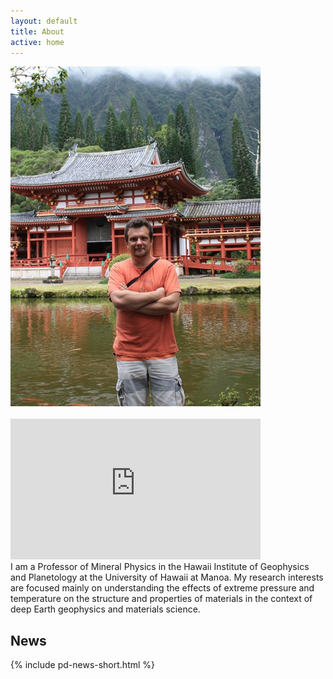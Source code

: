 ```yaml
---
layout: default
title: About
active: home
---
```


<script>
  (function(i,s,o,g,r,a,m){i['GoogleAnalyticsObject']=r;i[r]=i[r]||function(){
  (i[r].q=i[r].q||[]).push(arguments)},i[r].l=1*new Date();a=s.createElement(o),
  m=s.getElementsByTagName(o)[0];a.async=1;a.src=g;m.parentNode.insertBefore(a,m)
  })(window,document,'script','https://www.google-analytics.com/analytics.js','ga');

  ga('create', 'UA-77542298-1', 'auto');
  ga('send', 'pageview');
</script>

<div class="splitleft">
<img class="left" src="images/buddist_temple_small.jpg" alt="At a Buddist Temple in East Oahu">
</div>

<div class="clear"> </div>
<br />

<iframe width="400" height="225" src="https://www.youtube.com/embed/eWiDP2klrFo" frameborder="0" allowfullscreen></iframe>



<div class="splitright">
<div class="box2">
I am a Professor of Mineral Physics in the Hawaii Institute of Geophysics and Planetology at the University of Hawaii at Manoa.
My research interests are focused mainly on understanding the effects of extreme pressure and temperature on the structure and 
properties of materials in the context of deep Earth geophysics and materials science.
</div>
</div>


<div class="splitright">
<div class="box1">
<h2>News</h2>
{% include pd-news-short.html %}</div>
</div>

<div class="clear"></div>
